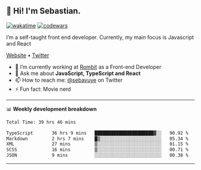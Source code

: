 ## 👋 Hi! I'm Sebastian.

[![wakatime](https://wakatime.com/badge/user/df0036c6-328a-4a39-be9b-e49417ed22a1.svg)](https://wakatime.com/@df0036c6-328a-4a39-be9b-e49417ed22a1)
[![codewars](https://www.codewars.com/users/sebavuye/badges/small)](https://www.codewars.com/users/sebavuye)

I’m a self-taught front end developer. Currently, my main focus is Javascript and React

[Website](https://sebastianvuye.be) • [Twitter](https://twitter.com/sebavuye)

- 🔭 I’m currently working at [Rombit](https://rombit.com/) as a Front-end Developer
- 💬 Ask me about **JavaScript, TypeScript and React**
- 📫 How to reach me: [@sebavuye](https://twitter.com/sebavuye) on Twitter
- ⚡ Fun fact: Movie nerd

-------

📊 **Weekly development breakdown**

<!--START_SECTION:waka-->

```txt
Total Time: 39 hrs 46 mins

TypeScript       36 hrs 9 mins   ██████████████████████▓░░   90.92 %
Markdown         2 hrs 7 mins    █▒░░░░░░░░░░░░░░░░░░░░░░░   05.34 %
XML              27 mins         ▒░░░░░░░░░░░░░░░░░░░░░░░░   01.15 %
SCSS             16 mins         ▒░░░░░░░░░░░░░░░░░░░░░░░░   00.71 %
JSON             9 mins          ░░░░░░░░░░░░░░░░░░░░░░░░░   00.38 %
```

<!--END_SECTION:waka-->
-------
